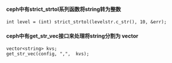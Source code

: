 #### ceph中有strict_strtol系列函数将string转为整数
``` 
int level = (int) strict_strtol(levelstr.c_str(), 10, &err);
```

#### ceph中有get_str_vec接口来处理将string分割为 vector
```
vector<string> kvs;
get_str_vec(config, ",",  kvs);
```
